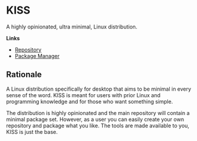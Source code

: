 # KISS

A highly opinionated, ultra minimal, Linux distribution.

**Links**

- [Repository](https://github.com/kissx/packages)
- [Package Manager](https://github.com/kissx/kiss)


## Rationale

A Linux distribution specifically for desktop that aims to be minimal in every sense of the word. KISS is meant for users with prior Linux and programming knowledge and for those who want something simple.

The distribution is highly opinionated and the main repository will contain a minimal package set. However, as a user you can easily create your own repository and package what you like. The tools are made available to you, KISS is just the base.
